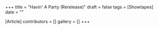 +++
title = "Havin' A Party (Rerelease)"
draft = false
tags = [Showtapes]
date = ""

[Article]
contributors = []
gallery = []
+++